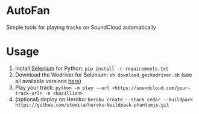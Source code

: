 # AutoFan 
Simple tools for playing tracks on SoundCloud automatically

# Usage

1. Install [Selenium](http://docs.seleniumhq.org/) for Python: `pip install -r requirements.txt`
2. Download the Wedriver for Selenium: `sh download_geckodriver.sh` (see all available versions [here](https://github.com/mozilla/geckodriver/releases))
3. Play your track: `python -m play --url <https://soundcloud.com/your-track-url> -n <bazillion>`
4. (optional) deploy on Heroku: `heroku create --stack cedar --buildpack https://github.com/stomita/heroku-buildpack-phantomjs.git`

